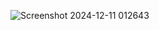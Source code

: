 ![Screenshot 2024-12-11 012643](https://github.com/user-attachments/assets/009ed001-3658-4cee-8671-8ad93d65a227)
